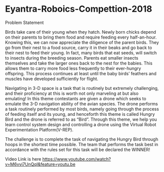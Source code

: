 # Eyantra-Roboics-Compettion-2018
Problem Statement

Birds take care of their young when they hatch. Newly born chicks depend on their parents to bring them food and require feeding every half-an-hour. Knowing this, we can now appreciate the diligence of the parent birds. They go from their nest to a food source, carry it in their beaks and go back to their nest to feed their young. In fact, many birds that eat seeds, will switch to insects during the breeding season. Parents eat smaller insects themselves and take the larger ones back to the nest for the babies. This allows them to carry more food less frequently to their ever-hungry offspring. This process continues at least until the baby birds’ feathers and muscles have developed sufficiently for flight. 

Navigating in 3-D space is a task that is routinely but extremely challenging, and their proficiency at this is worth not only marveling at but also emulating! In this theme contestants are given a drone which seeks to emulate the 3-D navigation ability of the avian species. The drone performs a task routinely performed by most birds, namely going through the process of feeding itself and its young, and henceforth this theme is called Hungry Bird and the drone is referred to as “Bird”. Through this theme, we help you learn control system design and controlling a drone using the Virtual Robot Experimentation Platform(V-REP). 

The challenge is to complete the task of navigating the Hungry Bird through hoops in the shortest time possible. The team that performs the task best in accordance with the rules set for this task will be declared the WINNER! 



Video Link is here 
https://www.youtube.com/watch?v=M6vvi7UnQqI&feature=youtu.be

